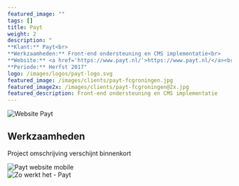 ```yaml
---
featured_image: ""
tags: []
title: Payt
weight: 2
description: "
**Klant:** Payt<br> 
**Werkzaamheden:** Front-end ondersteuning en CMS implementatie<br> 
**Website:** <a href='https://www.payt.nl/'>https://www.payt.nl/</a><br>
**Periode:** Herfst 2017"
logo: /images/logos/payt-logo.svg
featured_image: /images/clients/payt-fcgroningen.jpg
featured_image2x: /images/clients/payt-fcgroningen@2x.jpg
featured_description: Front-end ondersteuning en CMS implementatie
---
```


<div class="wrapper bg-gray-light clearfix">
 <div class="layout p3-lr p10-t">
 <div class="case center m10-b">
  <img 
    class="block" src="/images/clients/payt/payt-home.png" alt="Website Payt">
  </div>
 </div>
</div>

<div class="layout p10-t p3-lr m10-b">
  <div class="w-large">
    <h2 class="f2 m2-b">Werkzaamheden</h2>
    <p>Project omschrijving verschijnt binnenkort </p>
  </div>
</div>


<div class="wrapper bg-payt-red clearfix">
 <div class="layout p3-lr p10-t">
  <div class="case center m10-b">
    <img 
    class="block" src="/images/clients/payt/payt-mobile.png" alt="Payt website mobile">
    </div>
 </div>
</div>


<div class="wrapper bg-gray-light clearfix">
 <div class="layout p3-lr p10-t">
 <div class="case center m10-b">
    <img class="block" src="/images/clients/payt/payt-zowerkthet.png"  alt="Zo werkt het - Payt">
    </div>
 </div>
</div>
